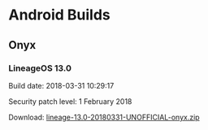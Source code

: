 # Android Builds

## Onyx

### LineageOS 13.0
Build date: 2018-03-31 10:29:17

Security patch level: 1 February 2018

Download: [lineage-13.0-20180331-UNOFFICIAL-onyx.zip](https://github.com/NicholasBertazzon/AndroidBuilds/releases/download/onyx-0/lineage-13.0-20180331-UNOFFICIAL-onyx.zip)
